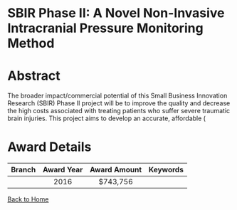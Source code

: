 
SBIR Phase II: A Novel Non-Invasive Intracranial Pressure Monitoring Method
===========================================================================

# Abstract


The broader impact/commercial potential of this Small Business Innovation Research (SBIR) Phase II project will be to improve the quality and decrease the high costs associated with treating patients who suffer severe traumatic brain injuries. This project aims to develop an accurate, affordable (  

# Award Details

|Branch|Award Year|Award Amount|Keywords|
| :---: | :---: | :---: | :---: |
||2016|$743,756||
  
  


[Back to Home](https://github.com/chrischow/dod_sbir_awards/JT/#231)